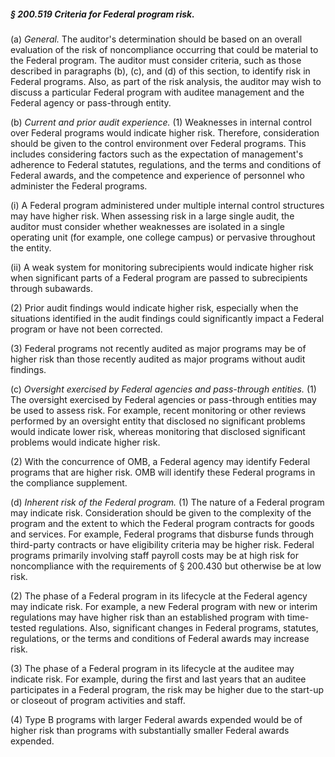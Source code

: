 ##### § 200.519 Criteria for Federal program risk. #####

(a) *General.* The auditor's determination should be based on an overall evaluation of the risk of noncompliance occurring that could be material to the Federal program. The auditor must consider criteria, such as those described in paragraphs (b), (c), and (d) of this section, to identify risk in Federal programs. Also, as part of the risk analysis, the auditor may wish to discuss a particular Federal program with auditee management and the Federal agency or pass-through entity.

(b) *Current and prior audit experience.* (1) Weaknesses in internal control over Federal programs would indicate higher risk. Therefore, consideration should be given to the control environment over Federal programs. This includes considering factors such as the expectation of management's adherence to Federal statutes, regulations, and the terms and conditions of Federal awards, and the competence and experience of personnel who administer the Federal programs.

(i) A Federal program administered under multiple internal control structures may have higher risk. When assessing risk in a large single audit, the auditor must consider whether weaknesses are isolated in a single operating unit (for example, one college campus) or pervasive throughout the entity.

(ii) A weak system for monitoring subrecipients would indicate higher risk when significant parts of a Federal program are passed to subrecipients through subawards.

(2) Prior audit findings would indicate higher risk, especially when the situations identified in the audit findings could significantly impact a Federal program or have not been corrected.

(3) Federal programs not recently audited as major programs may be of higher risk than those recently audited as major programs without audit findings.

(c) *Oversight exercised by Federal agencies and pass-through entities.* (1) The oversight exercised by Federal agencies or pass-through entities may be used to assess risk. For example, recent monitoring or other reviews performed by an oversight entity that disclosed no significant problems would indicate lower risk, whereas monitoring that disclosed significant problems would indicate higher risk.

(2) With the concurrence of OMB, a Federal agency may identify Federal programs that are higher risk. OMB will identify these Federal programs in the compliance supplement.

(d) *Inherent risk of the Federal program.* (1) The nature of a Federal program may indicate risk. Consideration should be given to the complexity of the program and the extent to which the Federal program contracts for goods and services. For example, Federal programs that disburse funds through third-party contracts or have eligibility criteria may be higher risk. Federal programs primarily involving staff payroll costs may be at high risk for noncompliance with the requirements of § 200.430 but otherwise be at low risk.

(2) The phase of a Federal program in its lifecycle at the Federal agency may indicate risk. For example, a new Federal program with new or interim regulations may have higher risk than an established program with time-tested regulations. Also, significant changes in Federal programs, statutes, regulations, or the terms and conditions of Federal awards may increase risk.

(3) The phase of a Federal program in its lifecycle at the auditee may indicate risk. For example, during the first and last years that an auditee participates in a Federal program, the risk may be higher due to the start-up or closeout of program activities and staff.

(4) Type B programs with larger Federal awards expended would be of higher risk than programs with substantially smaller Federal awards expended.